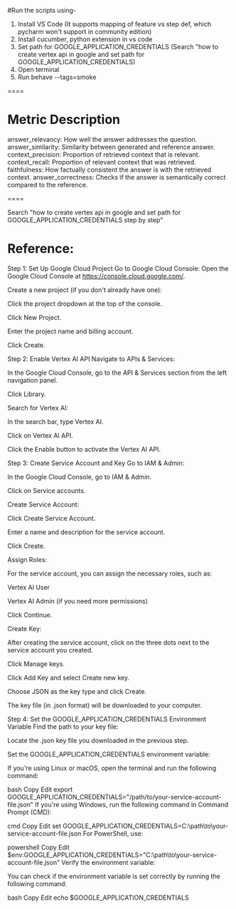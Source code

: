#Run the scripts using-
1. Install VS Code (It supports mapping of feature vs step def, which pycharm won't support in community edition)
2. Install cucumber, python extension in vs code
3. Set path for GOOGLE_APPLICATION_CREDENTIALS (Search "how to create vertex api in google and set path for GOOGLE_APPLICATION_CREDENTIALS)
3. Open terminal
4. Run behave --tags=smoke


====

Metric	Description
====================
answer_relevancy:	How well the answer addresses the question.
answer_similarity:	Similarity between generated and reference answer.
context_precision:	Proportion of retrieved context that is relevant.
context_recall: 	Proportion of relevant context that was retrieved.
faithfulness:		How factually consistent the answer is with the retrieved context.
answer_correctness:	Checks if the answer is semantically correct compared to the reference.

====


Search "how to create vertex api in google and set path for GOOGLE_APPLICATION_CREDENTIALS step by step"

Reference:
 ==========
Step 1: Set Up Google Cloud Project
Go to Google Cloud Console: Open the Google Cloud Console at https://console.cloud.google.com/.

Create a new project (if you don't already have one):

Click the project dropdown at the top of the console.

Click New Project.

Enter the project name and billing account.

Click Create.

Step 2: Enable Vertex AI API
Navigate to APIs & Services:

In the Google Cloud Console, go to the API & Services section from the left navigation panel.

Click Library.

Search for Vertex AI:

In the search bar, type Vertex AI.

Click on Vertex AI API.

Click the Enable button to activate the Vertex AI API.

Step 3: Create Service Account and Key
Go to IAM & Admin:

In the Google Cloud Console, go to IAM & Admin.

Click on Service accounts.

Create Service Account:

Click Create Service Account.

Enter a name and description for the service account.

Click Create.

Assign Roles:

For the service account, you can assign the necessary roles, such as:

Vertex AI User

Vertex AI Admin (if you need more permissions)

Click Continue.

Create Key:

After creating the service account, click on the three dots next to the service account you created.

Click Manage keys.

Click Add Key and select Create new key.

Choose JSON as the key type and click Create.

The key file (in .json format) will be downloaded to your computer.

Step 4: Set the GOOGLE_APPLICATION_CREDENTIALS Environment Variable
Find the path to your key file:

Locate the .json key file you downloaded in the previous step.

Set the GOOGLE_APPLICATION_CREDENTIALS environment variable:

If you're using Linux or macOS, open the terminal and run the following command:

bash
Copy
Edit
export GOOGLE_APPLICATION_CREDENTIALS="/path/to/your-service-account-file.json"
If you're using Windows, run the following command in Command Prompt (CMD):

cmd
Copy
Edit
set GOOGLE_APPLICATION_CREDENTIALS=C:\path\to\your-service-account-file.json
For PowerShell, use:

powershell
Copy
Edit
$env:GOOGLE_APPLICATION_CREDENTIALS="C:\path\to\your-service-account-file.json"
Verify the environment variable:

You can check if the environment variable is set correctly by running the following command:

bash
Copy
Edit
echo $GOOGLE_APPLICATION_CREDENTIALS